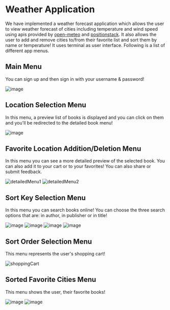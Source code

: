 # Weather Application
We have implemented a weather forecast application which allows the user to view weather forecast of cities including temperature and wind speed using apis provided by [open-meteo](https://open-meteo.com/) and [positionstack](https://positionstack.com/). It also allows the user to add and remove cities to/from their favorite list and sort them by name or temperature! It uses terminal as user interface. Following is a list of different app menus.
## Main Menu
You can sign up and then sign in with your username & password!

![image](https://github.com/rpirayadi/weather_app/assets/62210316/e8cf2341-87cd-462d-b06e-8b724b2cdb01)


## Location Selection Menu
In this menu, a preview list of books is displayed and you can click on them and you'll be redirected to the detailed book menu!

![image](https://github.com/rpirayadi/weather_app/assets/62210316/5ab8e059-e75b-452c-99f8-87d8a56a104b)


## Favorite Location Addition/Deletion Menu
In this menu you can see a more detailed preview of the selected book. You can also add it to your cart or to your favorites! You can also share or submit feedback.


![detailedMenu1](https://github.com/s0heil20/BookStore/assets/59290468/31ea6567-babe-4a76-9734-cefbedef8691)
![detailedMenu2](https://github.com/s0heil20/BookStore/assets/59290468/de31d098-ddf6-41f6-9ba1-f569e98032b9)


## Sort Key Selection Menu
In this menu you can search books online! You can choose the three search options that are: in author, in publisher or in title!

![image](https://github.com/s0heil20/BookStore/assets/59181565/c3a420e6-ed99-454a-b38e-59430a3aca4c)
![image](https://github.com/s0heil20/BookStore/assets/59181565/48d8af43-e922-4164-8b3d-e2f91f594ea5)
![image](https://github.com/s0heil20/BookStore/assets/59181565/2649b1aa-6e3e-48ec-a6dc-beaf3b100595)
![image](https://github.com/s0heil20/BookStore/assets/59181565/9fd43a84-f6ce-4cf8-8128-412b6c5f8a77)

## Sort Order Selection Menu
This menu represents the user's shopping cart!

![shoppingCart](https://github.com/s0heil20/BookStore/assets/59290468/cdb841c8-5b0e-4c15-b3c4-a450ea142e31)

## Sorted Favorite Cities Menu
This menu shows the user, their favorite books!

![image](https://github.com/s0heil20/BookStore/assets/59181565/bc834374-14b4-4a83-8bad-e17c9c2caac9)
![image](https://github.com/s0heil20/BookStore/assets/59181565/2cfcae7a-11e6-40b5-8a5d-947b64432c20)

